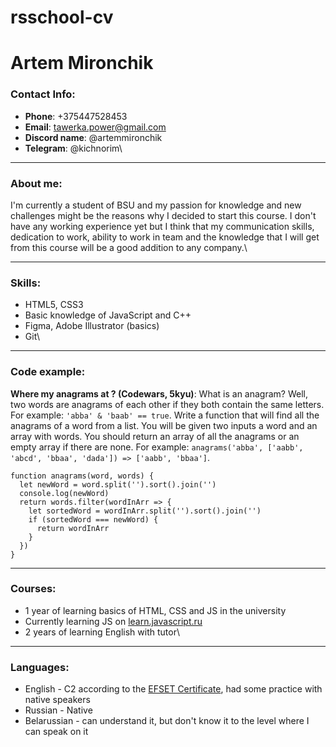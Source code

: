 # rsschool-cv

# Artem Mironchik

### Contact Info:
  * **Phone**: +375447528453
  * **Email**: tawerka.power@gmail.com
  * **Discord name**: @artemmironchik
  * **Telegram**: @kichnorim\ 

***

### About me:
I'm currently a student of BSU and my passion for knowledge and new challenges might be the reasons why I decided to start this course. I don't have any working experience yet but I think that my communication skills, dedication to work, ability to work in team and the knowledge that I will get from this course will be a good addition to any company.\

***

### Skills:
  * HTML5, CSS3
  * Basic knowledge of JavaScript and C++
  * Figma, Adobe Illustrator (basics)
  * Git\

***

### Code example:
**Where my anagrams at ? (Codewars, 5kyu)**: What is an anagram? Well, two words are anagrams of each other if they both contain the same letters. For example: `'abba' & 'baab' == true`. Write a function that will find all the anagrams of a word from a list. You will be given two inputs a word and an array with words. You should return an array of all the anagrams or an empty array if there are none. For example: `anagrams('abba', ['aabb', 'abcd', 'bbaa', 'dada']) => ['aabb', 'bbaa']`.
```
function anagrams(word, words) {
  let newWord = word.split('').sort().join('')
  console.log(newWord)
  return words.filter(wordInArr => {
    let sortedWord = wordInArr.split('').sort().join('')
    if (sortedWord === newWord) {
      return wordInArr
    }
  })
}
```
***
### Courses:
  * 1 year of learning basics of HTML, CSS and JS in the university
  * Currently learning JS on [learn.javascript.ru](learn.javascript.ru)
  * 2 years of learning English with tutor\

***

### Languages:
  * English - C2 according to the [EFSET Certificate](https://www.efset.org/cert/X3WbJc), had some practice with native speakers
  * Russian - Native
  * Belarussian - can understand it, but don't know it to the level where I can speak on it
